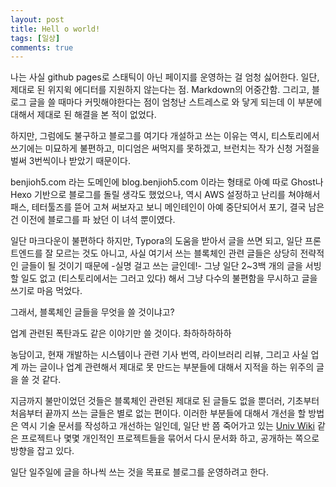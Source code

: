 ```yaml
---
layout: post
title: Hell o world!
tags: [일상]
comments: true
---
```


나는 사실 github pages로 스태틱이 아닌 페이지를 운영하는 걸 엄청 싫어한다. 일단, 제대로 된 위지윅 에디터를 지원하지 않는다는 점. Markdown의 어중간함. 그리고, 블로그 글을 쓸 때마다 커밋해야한다는 점이 엄청난 스트레스로 와 닿게 되는데 이 부분에 대해서 제대로 된 해결을 본 적이 없었다.

하지만, 그럼에도 불구하고 블로그를 여기다 개설하고 쓰는 이유는 역시, 티스토리에서 쓰기에는 미묘하게 불편하고, 미디엄은 써먹지를 못하겠고, 브런치는 작가 신청 거절을 벌써 3번씩이나 받았기 때문이다.

benjioh5.com 라는 도메인에 blog.benjioh5.com 이라는 형태로 아예 따로 Ghost나 Hexo 기반으로 블로그를 돌릴 생각도 했었으나, 역시 AWS 설정하고 난리를 쳐야해서 패스, 테터툴즈를 뜯어 고쳐 써보자고 보니 메인테인이 아예 중단되어서 포기, 결국 남은 건 이전에 블로그를 파 놨던 이 녀석 뿐이였다.

일단 마크다운이 불편하다 하지만, Typora의 도움을 받아서 글을 쓰면 되고, 일단 프론트엔드를 잘 모르는 것도 아니고, 사실 여기서 쓰는 블록체인 관련 글들은 상당히 전략적인 글들이 될 것이기 때문에 -실명 걸고 쓰는 글인데!- 그냥 일단 2~3백 개의 글을 서빙 할 일도 없고 (티스토리에서는 그러고 있다) 해서 그냥 다수의 불편함을 무시하고 글을 쓰기로 마음 먹었다.

그래서, 블록체인 글들을 무엇을 쓸 것이냐고?

업계 관련된 폭탄과도 같은 이야기만 쓸 것이다. 촤하하하하하

농담이고, 현재 개발하는 시스템이나 관련 기사 번역, 라이브러리 리뷰, 그리고 사실 업계 까는 글이나 업계 관련해서 제대로 못 만드는 부분들에 대해서 지적을 하는 위주의 글을 쓸 것 같다.

지금까지 불만이었던 것들은 블록체인 관련된 제대로 된 글들도 없을 뿐더러, 기초부터 처음부터 끝까지 쓰는 글들은 별로 없는 편이다. 이러한 부분들에 대해서 개선을 할 방법은 역시 기술 문서를 작성하고 개선하는 일인데, 일단 반 쯤 죽어가고 있는 [Univ Wiki](https://github.com/benjioh5/CS-Univ-Wiki) 같은 프로젝트나 몇몇 개인적인 프로젝트들을 묶어서 다시 문서화 하고, 공개하는 쪽으로 방향을 잡고 있다.

일단 일주일에 글을 하나씩 쓰는 것을 목표로 블로그를 운영하려고 한다.